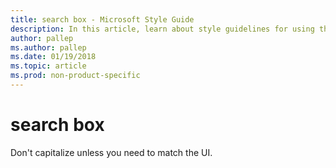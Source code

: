 ```yaml
---
title: search box - Microsoft Style Guide
description: In this article, learn about style guidelines for using the term 'search box' in Microsoft documents.
author: pallep
ms.author: pallep
ms.date: 01/19/2018
ms.topic: article
ms.prod: non-product-specific
---
```


# search box

Don't capitalize unless you need to match the UI.
